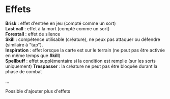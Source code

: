 # Effets
__Brisk__ : effet d'entrée en jeu (compté comme un sort)  
__Last call__ : effet à la mort (compté comme un sort)  
__Forestall__ : effet de silence  
__Skill__ : compétence utilisable (créature), ne peux pas attaquer ou défendre (similaire à "tap").  
__Inspiration__ : effet lorsque la carte est sur le terrain (ne peut pas être activée en même temps que __Skill__)  
__Spellbuff__ : effet supplémentaire si la condition est remplie (sur les sorts uniquement)
__Trespasser__ : la créature ne peut pas être bloquée durant la phase de combat  
  
...  
  
Possible d'ajouter plus d'effets
